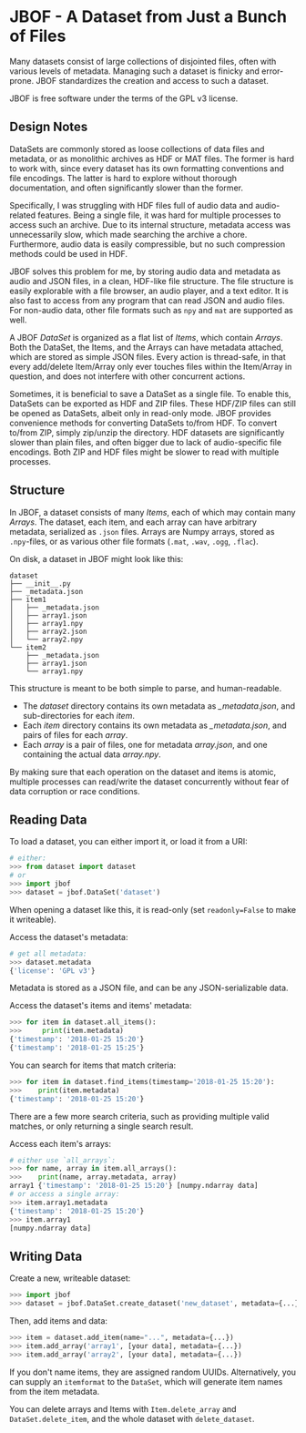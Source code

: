 # JBOF - A Dataset from Just a Bunch of Files

Many datasets consist of large collections of disjointed files, often with various levels of metadata. Managing such a dataset is finicky and error-prone. JBOF standardizes the creation and access to such a dataset.

JBOF is free software under the terms of the GPL v3 license.


## Design Notes

DataSets are commonly stored as loose collections of data files and metadata, or as monolithic archives as HDF or MAT files. The former is hard to work with, since every dataset has its own formatting conventions and file encodings. The latter is hard to explore without thorough documentation, and often significantly slower than the former.

Specifically, I was struggling with HDF files full of audio data and audio-related features. Being a single file, it was hard for multiple processes to access such an archive. Due to its internal structure, metadata access was unnecessarily slow, which made searching the archive a chore. Furthermore, audio data is easily compressible, but no such compression methods could be used in HDF.

JBOF solves this problem for me, by storing audio data and metadata as audio and JSON files, in a clean, HDF-like file structure. The file structure is easily explorable with a file browser, an audio player, and a text editor. It is also fast to access from any program that can read JSON and audio files. For non-audio data, other file formats such as `npy` and `mat` are supported as well.

A JBOF *DataSet* is organized as a flat list of *Items*, which contain *Arrays*. Both the DataSet, the Items, and the Arrays can have metadata attached, which are stored as simple JSON files. Every action is thread-safe, in that every add/delete Item/Array only ever touches files within the Item/Array in question, and does not interfere with other concurrent actions.

Sometimes, it is beneficial to save a DataSet as a single file. To enable this, DataSets can be exported as HDF and ZIP files. These HDF/ZIP files can still be opened as DataSets, albeit only in read-only mode. JBOF provides convenience methods for converting DataSets to/from HDF. To convert to/from ZIP, simply zip/unzip the directory. HDF datasets are significantly slower than plain files, and often bigger due to lack of audio-specific file encodings. Both ZIP and HDF files might be slower to read with multiple processes.


## Structure

In JBOF, a dataset consists of many *Items*, each of which may contain many *Arrays*. The dataset, each item, and each array can have arbitrary metadata, serialized as `.json` files. Arrays are Numpy arrays, stored as `.npy`-files, or as various other file formats (`.mat`, `.wav`, `.ogg`, `.flac`).

On disk, a dataset in JBOF might look like this:
```
dataset
├── __init__.py
├── _metadata.json
├── item1
│   ├── _metadata.json
│   ├── array1.json
│   ├── array1.npy
│   ├── array2.json
│   └── array2.npy
└── item2
    ├── _metadata.json
    ├── array1.json
    └── array1.npy
```


This structure is meant to be both simple to parse, and human-readable.

- The *dataset* directory contains its own metadata as *_metadata.json*, and sub-directories for each *item*.
- Each *item* directory contains its own metadata as *_metadata.json*, and pairs of files for each *array*.
- Each *array* is a pair of files, one for metadata *array.json*, and one containing the actual data *array.npy*.

By making sure that each operation on the dataset and items is atomic, multiple processes can read/write the dataset concurrently without fear of data corruption or race conditions.


## Reading Data

To load a dataset, you can either import it, or load it from a URI:
```python
# either:
>>> from dataset import dataset
# or
>>> import jbof
>>> dataset = jbof.DataSet('dataset')
```

When opening a dataset like this, it is read-only (set `readonly=False` to make it writeable).

Access the dataset's metadata:
```python
# get all metadata:
>>> dataset.metadata
{'license': 'GPL v3'}
```

Metadata is stored as a JSON file, and can be any JSON-serializable data.

Access the dataset's items and items' metadata:
```python
>>> for item in dataset.all_items():
>>>     print(item.metadata)
{'timestamp': '2018-01-25 15:20'}
{'timestamp': '2018-01-25 15:25'}
```

You can search for items that match criteria:
```python
>>> for item in dataset.find_items(timestamp='2018-01-25 15:20'):
>>>    print(item.metadata)
{'timestamp': '2018-01-25 15:20'}
```

There are a few more search criteria, such as providing multiple valid matches, or only returning a single search result.

Access each item's arrays:
```python
# either use `all_arrays`:
>>> for name, array in item.all_arrays():
>>>    print(name, array.metadata, array)
array1 {'timestamp': '2018-01-25 15:20'} [numpy.ndarray data]
# or access a single array:
>>> item.array1.metadata
{'timestamp': '2018-01-25 15:20'}
>>> item.array1
[numpy.ndarray data]
```


## Writing Data

Create a new, writeable dataset:
```python
>>> import jbof
>>> dataset = jbof.DataSet.create_dataset('new_dataset', metadata={...})
```

Then, add items and data:
```python
>>> item = dataset.add_item(name="...", metadata={...})
>>> item.add_array('array1', [your data], metadata={...})
>>> item.add_array('array2', [your data], metadata={...})
```

If you don't name items, they are assigned random UUIDs. Alternatively, you can supply an `itemformat` to the `DataSet`, which will generate item names from the item metadata.

You can delete arrays and Items with `Item.delete_array` and `DataSet.delete_item`, and the whole dataset with `delete_dataset`.
